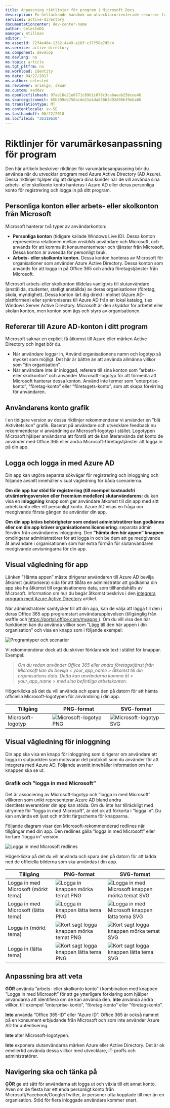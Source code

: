 ```yaml
---
title: Anpassning riktlinjer för program | Microsoft Docs
description: En heltäckande handbok om utvecklarorienterade resurser för Azure Active Directory
services: active-directory
documentationcenter: dev-center-name
author: CelesteDG
manager: mtillman
editor: ''
ms.assetid: 72f4e464-1352-4a49-a18f-c37f58e7d5c4
ms.service: active-directory
ms.component: develop
ms.devlang: na
ms.topic: article
ms.tgt_pltfrm: na
ms.workload: identity
ms.date: 04/27/2017
ms.author: celested
ms.reviewer: arielgo, skwan
ms.custom: aaddev
ms.openlocfilehash: 97ae16e21e0771c89b1c878c3cabaeab25bcee4b
ms.sourcegitcommit: 65b399eb756acde21e4da85862d92d98bf9eba86
ms.translationtype: MT
ms.contentlocale: sv-SE
ms.lasthandoff: 06/22/2018
ms.locfileid: "36318610"
---
```

# <a name="branding-guidelines-for-applications"></a>Riktlinjer för varumärkesanpassning för program

Den här artikeln beskriver riktlinjer för varumärkesanpassning bör du använda när du utvecklar program med Azure Active Directory (AD Azure). Dessa riktlinjer hjälper dig att dirigera dina kunder när de vill använda sina arbets- eller skolkonto konto hanteras i Azure AD eller deras personliga konto för registrering och logga in på ditt program.

## <a name="personal-accounts-vs-work-or-school-accounts-from-microsoft"></a>Personliga konton eller arbets- eller skolkonton från Microsoft

Microsoft hanterar två typer av användarkonton:

* **Personliga konton** (tidigare kallade Windows Live ID). Dessa konton representera relationen mellan *enskilda* användare och Microsoft, och används för att komma åt konsumentenheter och tjänster från Microsoft. Dessa konton är avsedda för personligt bruk.
* **Arbets- eller skolkonto konton.** Dessa konton hanteras av Microsoft för organisationer som använder Azure Active Directory. Dessa konton som används för att logga in på Office 365 och andra företagstjänster från Microsoft.

Microsoft arbets-eller skolkonton tilldelas vanligtvis till slutanvändare (anställda, studenter, statligt anställda) av deras organisationer (företag, skola, myndighet). Dessa konton lärt dig direkt i molnet (Azure AD-plattformen) eller synkroniseras till Azure AD från en lokal katalog, t.ex Windows Server Active Directory. Microsoft är den *skyddar* för arbetet eller skolan konton, men konton som ägs och styrs av organisationen.

## <a name="referring-to-azure-ad-accounts-in-your-application"></a>Refererar till Azure AD-konton i ditt program

Microsoft saknar en explicit få åtkomst till Azure eller märken Active Directory och inget bör du.

* När användare loggar in, Använd organisationens namn och logotyp så mycket som möjligt. Det här är bättre än att använda allmänna villkor som ”din organisation”.
* När användare inte är inloggad, referera till sina konton som ”arbets- eller skolkonton” och använder Microsoft-logotyp för att förmedla att Microsoft hanterar dessa konton. Använd inte termer som ”enterprise-konto”, ”företag-konto” eller ”företagets-konto”, som att skapa förvirring för användaren.

## <a name="user-account-pictogram"></a>Användarens konto grafik

I en tidigare version av dessa riktlinjer rekommenderar vi använder en ”blå Aktivitetsikon” grafik. Baserat på användare och utvecklare feedback nu rekommenderar vi användning av Microsoft-logotyp i stället. Logotypen Microsoft hjälper användarna att förstå att de kan återanvända det konto de använder med Office 365 eller andra Microsoft-företagstjänster att logga in på din app.

## <a name="signing-up-and-signing-in-with-azure-ad"></a>Logga och logga in med Azure AD

Din app kan utgöra separata sökvägar för registrering och inloggning och följande avsnitt innehåller visual vägledning för båda scenarierna.

**Om din app har stöd för registrering (till exempel kostnadsfri utvärderingsversion eller freemium modellen) slutanvändarens**: du kan visa en **inloggning** knapp som ger användare åtkomst till din app med sitt arbetskonto eller ett personligt konto. Azure AD visas en fråga om medgivande första gången de använder din app.

**Om din app krävs behörigheter som endast administratörer kan godkänna eller om din app kräver organisationens licensiering**: separata admin förvärv från användarens inloggning. Den **”hämta den här appen” knappen** omdirigerar administratörer för att logga in och be dem att ge medgivande åt användare i organisationen som har extra förmån för slutanvändaren medgivande anvisningarna för din app.

## <a name="visual-guidance-for-app-acquisition"></a>Visual vägledning för app

Länken ”Hämta appen” måste dirigerar användaren till Azure AD bevilja åtkomst (auktorisera) sida för att tillåta en administratör att godkänna din app ska ha åtkomst till organisationens data, som tillhandahålls av Microsoft. Information om hur du begär åtkomst beskrivs i den [integrera program med Azure Active Directory](active-directory-integrating-applications.md) artikel.

När administratörer samtycker till att din app, kan de välja att lägga till den i deras Office 365 app programstart användarupplevelsen (tillgänglig från waffle och [ https://portal.office.com/myapps ](https://portal.office.com/myapps)). Om du vill visa den här funktionen kan du använda villkor som ”Lägg till den här appen i din organisation” och visa en knapp som i följande exempel:

![Programtyper och scenarier](./media/active-directory-branding-guidelines/add-to-my-org.png)

Vi rekommenderar dock att du skriver förklarande text i stället för knappar. Exempel:

> *Om du redan använder Office 365 eller andra företagstjänst från Microsoft kan du bevilja < your_app_name > åtkomst till din organisations data. Detta kan användarna komma åt < your_app_name > med sina befintliga arbetskonton.*

Högerklicka på det du vill använda och spara den på datorn för att hämta officiella Microsoft-logotypen för användning i din app.

| Tillgång                                | PNG-format | SVG-format |
| ------------------------------------ | ---------- | ---------- |
| Microsoft-logotyp  | ![Microsoft-logotyp PNG](./media/active-directory-branding-guidelines/MS-SymbolLockup_MSSymbol_19.png) | ![Microsoft-logotyp SVG](./media/active-directory-branding-guidelines/MS-SymbolLockup_MSSymbol_19.svg) |

## <a name="visual-guidance-for-sign-in"></a>Visual vägledning för inloggning

Din app ska visa en knapp för inloggning som dirigerar om användare att logga in slutpunkten som motsvarar det protokoll som du använder för att integrera med Azure AD. Följande avsnitt innehåller information om hur knappen ska se ut.

### <a name="pictogram-and-sign-in-with-microsoft"></a>Grafik och ”logga in med Microsoft”

Det är associering av Microsoft-logotyp och ”logga in med Microsoft” villkoren som unikt representerar Azure AD bland andra identitetsleverantörer din app kan stöda. Om du inte har tillräckligt med utrymme för ”logga in med Microsoft”, är det ok att förkorta i ”logga in”. Du kan använda ett ljust och mörkt färgschema för knapparna.

Följande diagram visar den Microsoft-rekommenderad redlines när tillgångar med din app. Den redlines gälla ”logga in med Microsoft” eller kortare ”logga in” version.

![Logga in med Microsoft redlines](./media/active-directory-branding-guidelines/Sign-in-with-Microsoft-redlines.png)

Högerklicka på det du vill använda och spara den på datorn för att ladda ned de officiella bilderna som ska användas i din app.

| Tillgång                                | PNG-format | SVG-format |
| ------------------------------------ | ---------- | ---------- |
| Logga in med Microsoft (mörkt tema)  | ![Logga in knappen mörka temat PNG](./media/active-directory-branding-guidelines/MS-SymbolLockup_SignIn_dark.png) | ![Logga in med Microsoft knappen mörka temat SVG](./media/active-directory-branding-guidelines/MS-SymbolLockup_SignIn_dark.svg) |
| Logga in med Microsoft (lätta tema) | ![Logga in knappen lätta tema PNG](./media/active-directory-branding-guidelines/MS-SymbolLockup_SignIn_light.png) | ![Logga in med Microsoft knappen lätta tema SVG](./media/active-directory-branding-guidelines/MS-SymbolLockup_SignIn_light.svg) |
| Logga in (mörkt tema)                 | ![Kort sagt logga knappen mörka temat PNG](./media/active-directory-branding-guidelines/MS-SymbolLockup_SignIn_dark_short.png) | ![Kort sagt logga knappen mörka temat SVG](./media/active-directory-branding-guidelines/MS-SymbolLockup_SignIn_dark_short.svg) |
| Logga in (lätta tema)                | ![Kort sagt logga knappen lätta tema PNG](./media/active-directory-branding-guidelines/MS-SymbolLockup_SignIn_light_short.png) | ![Kort sagt logga knappen lätta tema SVG](./media/active-directory-branding-guidelines/MS-SymbolLockup_SignIn_light_short.svg) |


## <a name="branding-dos-and-donts"></a>Anpassning bra att veta

**GÖR** använda ”arbets- eller skolkonto konto” i kombination med knappen ”Logga in med Microsoft” för att ge ytterligare förklaring som hjälper användarna att identifiera om de kan använda den. **Inte** använda andra villkor, till exempel ”enterprise-konto”, ”företag-konto” eller ”företagskonto”.

**Inte** använda ”Office 365-ID” eller ”Azure ID”. Office 365 är också namnet på en konsument erbjudande från Microsoft och som inte använder Azure AD för autentisering.

**Inte** alter Microsoft-logotypen.

**Inte** exponera slutanvändarna märken Azure eller Active Directory. Det är ok emellertid använda dessa villkor med utvecklare, IT-proffs och administratörer.

## <a name="navigation-dos-and-donts"></a>Navigering ska och tänka på

**GÖR** ge ett sätt för användarna att logga ut och växla till ett annat konto. Även om de flesta har ett enda personligt konto från Microsoft/Facebook/Google/Twitter, är personer ofta kopplade till mer än en organisation. Stöd för flera inloggade användare kommer snart.
